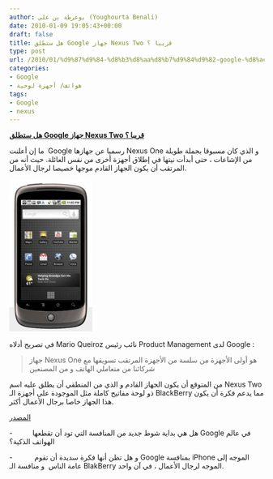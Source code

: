 ```yaml
---
author: يوغرطة بن علي (Youghourta Benali)
date: 2010-01-09 19:05:43+00:00
draft: false
title: هل ستطلق Google جهاز Nexus Two قريبا ؟
type: post
url: /2010/01/%d9%87%d9%84-%d8%b3%d8%aa%d8%b7%d9%84%d9%82-google-%d8%ac%d9%87%d8%a7%d8%b2-nexus-two-%d9%82%d8%b1%d9%8a%d8%a8%d8%a7-%d8%9f/
categories:
- Google
- هواتف/ أجهزة لوحية
tags:
- Google
- nexus
---
```


[**هل ستطلق Google جهاز Nexus Two قريبا ؟**](https://www.it-scoop.com/2010/01/%d9%87%d9%84-%d8%b3%d8%aa%d8%b7%d9%84%d9%82-google-%d8%ac%d9%87%d8%a7%d8%b2-nexus-two-%d9%82%d8%b1%d9%8a%d8%a8%d8%a7-%d8%9f/)


ما إن أعلنت  Google رسميا عن جهازها Nexus One و الذي كان مسبوقا بجملة طويلة من الإشاعات ، حتى أبدأت نيتها في إطلاق أجهزة أخرى من نفس العائلة. حيث أنه من المرتقب أن يكون الجهاز القادم موجها خصيصا لرجال الأعمال.

[![](Nexus_One2_270x491-164x300.jpg)
](https://www.it-scoop.com/2010/01/%d9%87%d9%84-%d8%b3%d8%aa%d8%b7%d9%84%d9%82-google-%d8%ac%d9%87%d8%a7%d8%b2-nexus-two-%d9%82%d8%b1%d9%8a%d8%a8%d8%a7-%d8%9f/)

في تصريح أدلاه Mario Queiroz نائب رئيس Product Management لدى Google :


<blockquote>جهاز Nexus One هو أولى الأجهزة من سلسة من الأجهزة المرتقب تسويقها مع شركائنا من متعاملي الهاتف و من المصنعين</blockquote>


من المتوقع أن يكون الجهاز القادم و الذي من المنطقي أن يطلق عليه اسم Nexus Two ذو لوحة مفاتيح كاملة مثل الموجودة على أجهزة الـ BlackBerry مما يدعم فكرة أن يكون هذا الجهاز خاصا برجال الأعمال أكثر.

[المصدر](http://www.pcworld.com/article/186500/google_nexus_phone_to_focus_on_business.html)

-          هل هي بداية شوط جديد من المنافسة التي تود أن تقطعها Google في عالم الهواتف الذكية؟

-           و هل تظن أنها فكرة سديدة أن تقوم Google بمنافسة iPhone الموجه إلى عامة الناس  و منافسة الـ BlakBerry الموجه لرجال الأعمال ، في آن واحد.

